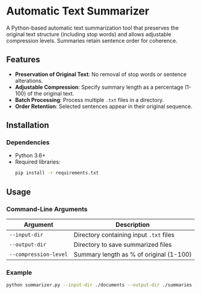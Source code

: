 # Automatic Text Summarizer

A Python-based automatic text summarization tool that preserves the original text structure (including stop words) and allows adjustable compression levels. Summaries retain sentence order for coherence.

## Features
- **Preservation of Original Text**: No removal of stop words or sentence alterations.
- **Adjustable Compression**: Specify summary length as a percentage (1-100) of the original text.
- **Batch Processing**: Process multiple `.txt` files in a directory.
- **Order Retention**: Selected sentences appear in their original sequence.

## Installation

### Dependencies
- Python 3.6+
- Required libraries:  
  ```bash
  pip install -r requirements.txt
  ```

## Usage

### Command-Line Arguments
| Argument               | Description                                  |
|------------------------|----------------------------------------------|
| `--input-dir`          | Directory containing input `.txt` files      |
| `--output-dir`         | Directory to save summarized files           |
| `--compression-level`  | Summary length as % of original (1-100)      |

### Example
```bash
python summarizer.py --input-dir ./documents --output-dir ./summaries --compression-level 30
```